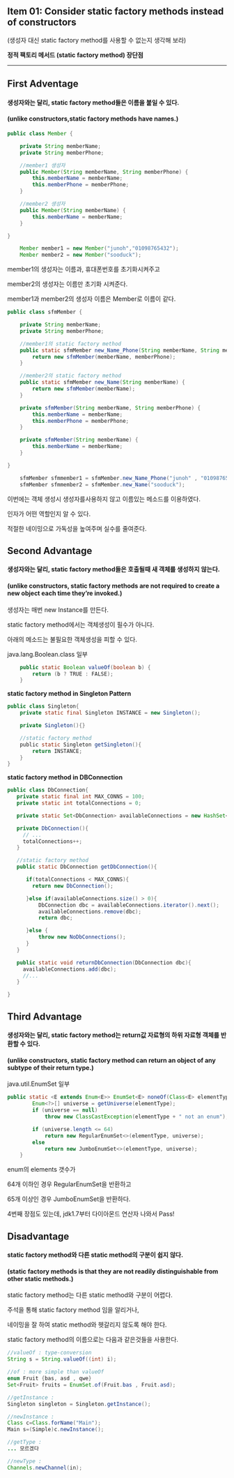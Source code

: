 ## Item 01: Consider static factory methods instead of constructors
   (생성자 대신 static factory method를 사용할 수 없는지 생각해 보라)


**정적 팩토리 메서드 (static factory method) 장단점**

---
## First Adventage
#### 생성자와는 달리, static factory method들은 이름을 붙일 수 있다.
#### (unlike constructors,static factory methods have names.)

```java
public class Member {

	private String memberName;
	private String memberPhone;

	//member1 생성자
	public Member(String memberName, String memberPhone) {
		this.memberName = memberName;
		this.memberPhone = memberPhone;
	}

	//member2 생성자
	public Member(String memberName) {
		this.memberName = memberName;
	}

}
```

```java
	Member member1 = new Member("junoh","01098765432");
	Member member2 = new Member("sooduck");
```

member1의 생성자는 이름과, 휴대폰번호를 초기화시켜주고  

member2의 생성자는 이름만 초기화 시켜준다.

member1과 member2의 생성자 이름은 Member로 이름이 같다.


```java
public class sfmMember {

	private String memberName;
	private String memberPhone;

	//member1의 static factory method
	public static sfmMember new_Name_Phone(String memberName, String memberPhone) {
		return new sfmMember(memberName, memberPhone);
	}

	//member2의 static factory method
	public static sfmMember new_Name(String memberName) {
		return new sfmMember(memberName);
	}

	private sfmMember(String memberName, String memberPhone) {
		this.memberName = memberName;
		this.memberPhone = memberPhone;
	}

	private sfmMember(String memberName) {
		this.memberName = memberName;
	}

}
```


```java
	sfmMember sfmmember1 = sfmMember.new_Name_Phone("junoh" , "01098765432");
	sfmMember sfmmember2 = sfmMember.new_Name("sooduck");
```
이번에는 객체 생성시 생성자를사용하지 않고 이름있는 메소드를 이용하였다.  

인자가 어떤 역할인지 알 수 있다.

적절한 네이밍으로 가독성을 높여주며 실수를 줄여준다.  


## Second Advantage

#### 생성자와는 달리, static factory method들은 호출될때 새 객체를 생성하지 않는다.
#### (unlike constructors, static factory methods are not required to create a new object each time they’re invoked.)

생성자는 매번 new Instance를 만든다.  

static factory method에서는 객체생성이 필수가 아니다.  

아래의 메소드는 불필요한 객체생성을 피할 수 있다.  


java.lang.Boolean.class 일부
```java
    public static Boolean valueOf(boolean b) {
        return (b ? TRUE : FALSE);
    }
```



**static factory method in Singleton Pattern**
```java
public class Singleton{
    private static final Singleton INSTANCE = new Singleton();

    private Singleton(){}

    //static factory method
    public static Singleton getSingleton(){
        return INSTANCE;
    }
}
```



**static factory method in DBConnection**
```java
public class DbConnection{
   private static final int MAX_CONNS = 100;
   private static int totalConnections = 0;

   private static Set<DbConnection> availableConnections = new HashSet<DbConnection>();

   private DbConnection(){
     // ...
     totalConnections++;
   }

   //static factory method
   public static DbConnection getDbConnection(){

      if(totalConnections < MAX_CONNS){
        return new DbConnection();

      }else if(availableConnections.size() > 0){
          DbConnection dbc = availableConnections.iterator().next();
          availableConnections.remove(dbc);
          return dbc;

      }else {
          throw new NoDbConnections();
      }
   }

   public static void returnDbConnection(DbConnection dbc){
     availableConnections.add(dbc);
     //...
   }

}
```


## Third Advantage

#### 생성자와는 달리, static factory method는 return값 자료형의 하위 자료형 객체를 반환할 수 있다.
#### (unlike constructors, static factory method can return an object of any subtype of their return type.)

java.util.EnumSet 일부
```java
public static <E extends Enum<E>> EnumSet<E> noneOf(Class<E> elementType) {
        Enum<?>[] universe = getUniverse(elementType);
        if (universe == null)
            throw new ClassCastException(elementType + " not an enum");

        if (universe.length <= 64)
            return new RegularEnumSet<>(elementType, universe);
        else
            return new JumboEnumSet<>(elementType, universe);
    }
```
enum의 elements 갯수가  

64개 이하인 경우 RegularEnumSet을 반환하고  

65개 이상인 경우 JumboEnumSet을 반환하다.  

4번째 장점도 있는데, jdk1.7부터 다이아몬드 연산자 나와서 Pass!

## Disadvantage
#### static factory method와 다른 static method의 구분이 쉽지 않다.
#### (static factory methods is that they are not readily distinguishable from other static methods.)

static factory method는 다른 static method와 구분이 어렵다.  

주석을 통해 static factory method 임을 알리거나,

네이밍을 잘 하여 static method와 헷갈리지 않도록 해야 한다.

static factory method의 이름으로는 다음과 같은것들을 사용한다.
```java
//valueOf : type-conversion
String s = String.valueOf((int) i);

//of : more simple than valueOf
enum Fruit {bas, asd , qwe}
Set<Fruit> fruits = EnumSet.of(Fruit.bas , Fruit.asd);

//getInstance :
Singleton singleton = Singleton.getInstance();

//newInstance :
Class c=Class.forName("Main");  
Main s=(Simple)c.newInstance();

//getType :
... 모르겠다

//newType :
Channels.newChannel(in);
```

